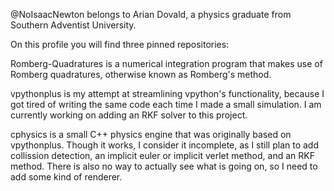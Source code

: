 @NoIsaacNewton belongs to Arian Dovald, a physics graduate from Southern Adventist University.


On this profile you will find three pinned repositories: 

Romberg-Quadratures is a numerical integration program that makes use of Romberg quadratures, otherwise known as Romberg's method.

vpythonplus is my attempt at streamlining vpython's functionality, because I got tired of writing the same code each time I made a small simulation. I am currently working on adding an RKF solver to this project.

cphysics is a small C++ physics engine that was originally based on vpythonplus. Though it works, I consider it incomplete, as I still plan to add collission detection, an implicit euler or implicit verlet method, and an RKF method. There is also no way to actually see what is going on, so I need to add some kind of renderer.

